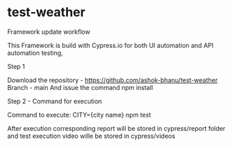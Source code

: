 # test-weather

Framework update workflow

This Framework is build with Cypress.io for both UI automation and API automation testing, 

Step 1

Download the repository - https://github.com/ashok-bhanu/test-weather Branch - main
And issue the command npm install

Step 2 - Command for execution

Command to execute: CITY={city name} npm test

After execution corresponding report will be stored in cypress/report folder and test execution video wille be stored in cypress/videos
